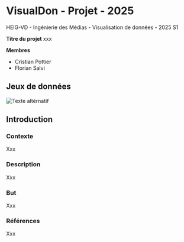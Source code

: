 # VisualDon - Projet - 2025

HEIG-VD - Ingénierie des Médias - Visualisation de données - 2025 S1

**Titre du projet**
xxx

**Membres**
- Cristian Pottier
- Florian Salvi

## Jeux de données
![Texte altérnatif](url)

## Introduction

### Contexte
Xxx

### Description
Xxx

### But
Xxx

### Références
Xxx